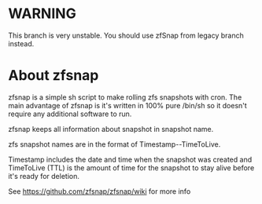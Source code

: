 # WARNING

This branch is very unstable.
You should use zfSnap from legacy branch instead.

# About zfsnap

zfsnap is a simple sh script to make rolling zfs snapshots with cron. The main
advantage of zfsnap is it's written in 100% pure /bin/sh so it doesn't require
any additional software to run.

zfsnap keeps all information about snapshot in snapshot name.

zfs snapshot names are in the format of Timestamp--TimeToLive.

Timestamp includes the date and time when the snapshot was created and
TimeToLive (TTL) is the amount of time for the snapshot to stay alive before
it's ready for deletion.


See https://github.com/zfsnap/zfsnap/wiki for more info

